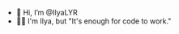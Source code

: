 - 👋 Hi, I’m @IlyaLYR
- 😶‍🌫️ I'm Ilya, but "It's enough for code to work." 
<!---
IlyaLYR/IlyaLYR is a ✨ special ✨ repository because its `README.md` (this file) appears on your GitHub profile.
You can click the Preview link to take a look at your changes.
--->

